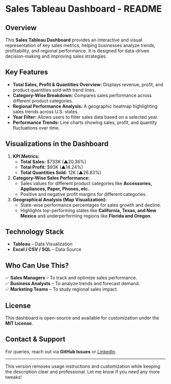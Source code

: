 # **Sales Tableau Dashboard - README**  

## **Overview**  
This **Sales Tableau Dashboard** provides an interactive and visual representation of key sales metrics, helping businesses analyze trends, profitability, and regional performance. It is designed for data-driven decision-making and improving sales strategies.  

## **Key Features**  
- **Total Sales, Profit & Quantities Overview:** Displays revenue, profit, and product quantities sold with trend lines.  
- **Category-Wise Breakdown:** Compares sales performance across different product categories.  
- **Regional Performance Analysis:** A geographic heatmap highlighting sales trends across U.S. states.  
- **Year Filter:** Allows users to filter sales data based on a selected year.  
- **Performance Trends:** Line charts showing sales, profit, and quantity fluctuations over time.  

## **Visualizations in the Dashboard**  
1. **KPI Metrics:**  
   - **Total Sales:** $733K (▲20.36%)  
   - **Total Profit:** $93K (▲14.24%)  
   - **Total Quantities Sold:** 12K (▲26.83%)  
2. **Category-Wise Sales Performance:**  
   - Sales values for different product categories like **Accessories, Appliances, Paper, Phones, etc.**  
   - Positive and negative profit margins for different categories.  
3. **Geographical Analysis (Map Visualization):**  
   - State-wise performance percentages for sales growth and decline.  
   - Highlights top-performing states like **California, Texas, and New Mexico** and underperforming regions like **Florida and Oregon**.  

## **Technology Stack**  
- **Tableau** – Data Visualization  
- **Excel / CSV / SQL** – Data Source  

## **Who Can Use This?**  
✅ **Sales Managers** – To track and optimize sales performance.  
✅ **Business Analysts** – To analyze trends and forecast demand.  
✅ **Marketing Teams** – To study regional sales impact.  

## **License**  
This dashboard is open-source and available for customization under the **MIT License**.  

## **Contact & Support**  
For queries, reach out via **GitHub Issues** or [LinkedIn](https://www.linkedin.com).  

---

This version removes usage instructions and customization while keeping the description clear and professional. Let me know if you need any more tweaks!
